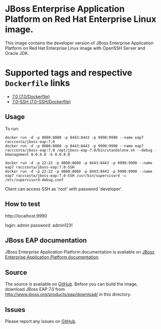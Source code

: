 # JBoss Enterprise Application Platform on Red Hat Enterprise Linux image.

This image contains the developer version of JBoss Enterprise Application Platform on Red Hat Enterprise Linux image  with OpenSSH Server and Oracle JDK.


# Supported tags and respective `Dockerfile` links

-	[7.0 (7.0/Dockerfile)](https://github.com/racc-costa/dockerfiles/blob/master/jboss-eap/Dockerfile)
-	[7.0-SSH (7.0-SSH/Dockerfile)](https://github.com/racc-costa/dockerfiles/blob/master/jboss-eap/Dockerfile-SSH)


## Usage

To run:

	docker run -d -p 8080:8080 -p 8443:8443 -p 9990:9990 --name eap7 racccosta/jboss-eap:7.0
	docker run -d -p 8080:8080 -p 8443:8443 -p 9990:9990 --name eap7 racccosta/jboss-eap:7.0 /opt/jboss-eap-7.0/bin/standalone.sh --debug -bmanagement 0.0.0.0 -b 0.0.0.0

	docker run -d -p 22:22 -p 8080:8080 -p 8443:8443 -p 9990:9990 --name eap7 racccosta/jboss-eap:7.0-SSH
	docker run -d -p 22:22 -p 8080:8080 -p 8443:8443 -p 9990:9990 --name eap7 racccosta/jboss-eap:7.0-SSH /usr/bin/supervisord -c /etc/supervisord-debug.conf


Client can access SSH as 'root' with password 'developer'.


## How to test

http://localhost:9990

login: admin
password: admin123!


## JBoss EAP documentation

JBoss Enterprise Application Platform documentation is avaliable on [JBoss Enterprise Application Platform documentation](https://access.redhat.com/documentation/pt/red-hat-jboss-enterprise-application-platform/).


## Source

The source is available on [GitHub](https://github.com/racc-costa/dockerfiles/tree/master/jboss-eap).
Before you can build the image, download JBoss EAP 7.0 from http://www.jboss.org/products/eap/download/ in this directory.


## Issues

Please report any issues on [GitHub](https://github.com/racc-costa/dockerfiles/issues).

